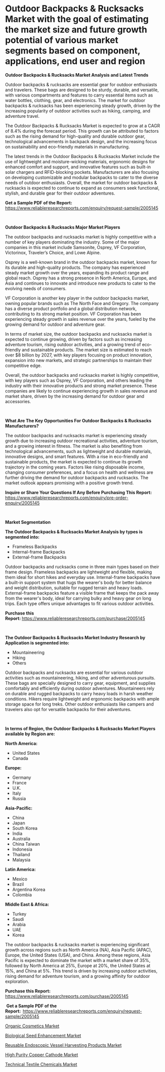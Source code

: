 <p><h1>Outdoor Backpacks & Rucksacks Market with the goal of estimating the market size and future growth potential of various market segments based on component, applications, end user and region</h1></p><p><strong>Outdoor Backpacks & Rucksacks Market Analysis and Latest Trends</strong></p>
<p><p>Outdoor backpacks & rucksacks are essential gear for outdoor enthusiasts and travelers. These bags are designed to be sturdy, durable, and versatile, with various compartments and features to carry essential items such as water bottles, clothing, gear, and electronics. The market for outdoor backpacks & rucksacks has been experiencing steady growth, driven by the increasing popularity of outdoor activities such as hiking, camping, and adventure travel.</p><p>The Outdoor Backpacks & Rucksacks Market is expected to grow at a CAGR of 8.4% during the forecast period. This growth can be attributed to factors such as the rising demand for high-quality and durable outdoor gear, technological advancements in backpack design, and the increasing focus on sustainability and eco-friendly materials in manufacturing.</p><p>The latest trends in the Outdoor Backpacks & Rucksacks Market include the use of lightweight and moisture-wicking materials, ergonomic designs for enhanced comfort and support, and innovative features such as built-in solar chargers and RFID-blocking pockets. Manufacturers are also focusing on developing customizable and modular backpacks to cater to the diverse needs of outdoor enthusiasts. Overall, the market for outdoor backpacks & rucksacks is expected to continue to expand as consumers seek functional, stylish, and durable gear for their outdoor adventures.</p></p>
<p><strong>Get a Sample PDF of the Report:&nbsp;</strong> <a href="https://www.reliableresearchreports.com/enquiry/request-sample/2005145">https://www.reliableresearchreports.com/enquiry/request-sample/2005145</a></p>
<p>&nbsp;</p>
<p><strong>Outdoor Backpacks & Rucksacks Major Market Players</strong></p>
<p><p>The outdoor backpacks and rucksacks market is highly competitive with a number of key players dominating the industry. Some of the major companies in this market include Samsonite, Osprey, VF Corporation, Victorinox, Traveler’s Choice, and Lowe Alpine. </p><p>Osprey is a well-known brand in the outdoor backpacks market, known for its durable and high-quality products. The company has experienced steady market growth over the years, expanding its product range and global reach. Osprey has a strong presence in North America, Europe, and Asia and continues to innovate and introduce new products to cater to the evolving needs of consumers.</p><p>VF Corporation is another key player in the outdoor backpacks market, owning popular brands such as The North Face and Gregory. The company has a diverse product portfolio and a global distribution network, contributing to its strong market position. VF Corporation has been experiencing steady growth in sales revenue over the years, fueled by the growing demand for outdoor and adventure gear.</p><p>In terms of market size, the outdoor backpacks and rucksacks market is expected to continue growing, driven by factors such as increasing adventure tourism, rising outdoor activities, and a growing trend of eco-friendly and sustainable products. The market size is estimated to reach over $8 billion by 2027, with key players focusing on product innovation, expansion into new markets, and strategic partnerships to maintain their competitive edge.</p><p>Overall, the outdoor backpacks and rucksacks market is highly competitive, with key players such as Osprey, VF Corporation, and others leading the industry with their innovative products and strong market presence. These companies are likely to continue experiencing growth in sales revenue and market share, driven by the increasing demand for outdoor gear and accessories.</p></p>
<p>&nbsp;</p>
<p><strong>What Are The Key Opportunities For Outdoor Backpacks & Rucksacks Manufacturers?</strong></p>
<p><p>The outdoor backpacks and rucksacks market is experiencing steady growth due to increasing outdoor recreational activities, adventure tourism, and a growing interest in fitness. The market is also benefiting from technological advancements, such as lightweight and durable materials, innovative designs, and smart features. With a rise in eco-friendly and sustainable products, the market is expected to continue its growth trajectory in the coming years. Factors like rising disposable income, changing consumer preferences, and a focus on health and wellness are further driving the demand for outdoor backpacks and rucksacks. The market outlook appears promising with a positive growth trend.</p></p>
<p><strong>Inquire or Share Your Questions If Any Before Purchasing This Report:</strong> <a href="https://www.reliableresearchreports.com/enquiry/pre-order-enquiry/2005145">https://www.reliableresearchreports.com/enquiry/pre-order-enquiry/2005145</a></p>
<p>&nbsp;</p>
<p><strong>Market Segmentation</strong></p>
<p><strong>The Outdoor Backpacks & Rucksacks Market Analysis by types is segmented into:</strong></p>
<p><ul><li>Frameless Backpacks</li><li>Internal-frame Backpacks</li><li>External-frame Backpacks</li></ul></p>
<p><p>Outdoor backpacks and rucksacks come in three main types based on their frame design. Frameless backpacks are lightweight and flexible, making them ideal for short hikes and everyday use. Internal-frame backpacks have a built-in support system that hugs the wearer's body for better balance and weight distribution, suitable for rugged terrain and heavy loads. External-frame backpacks feature a visible frame that keeps the pack away from the wearer's body, ideal for carrying bulky and heavy gear on long trips. Each type offers unique advantages to fit various outdoor activities.</p></p>
<p><strong>Purchase this Report:&nbsp;</strong><a href="https://www.reliableresearchreports.com/purchase/2005145">https://www.reliableresearchreports.com/purchase/2005145</a></p>
<p>&nbsp;</p>
<p><strong>The Outdoor Backpacks & Rucksacks Market Industry Research by Application is segmented into:</strong></p>
<p><ul><li>Mountaineering</li><li>Hiking</li><li>Others</li></ul></p>
<p><p>Outdoor backpacks and rucksacks are essential for various outdoor activities such as mountaineering, hiking, and other adventurous pursuits. These bags are specially designed to carry gear, equipment, and supplies comfortably and efficiently during outdoor adventures. Mountaineers rely on durable and rugged backpacks to carry heavy loads in harsh weather conditions. Hikers require lightweight and ergonomic backpacks with ample storage space for long treks. Other outdoor enthusiasts like campers and travelers also opt for versatile backpacks for their adventures.</p></p>
<p>&nbsp;</p>
<p><strong>In terms of Region, the Outdoor Backpacks & Rucksacks Market Players available by Region are:</strong></p>
<p>
    <p> <strong> North America: </strong>
        <ul>
            <li>United States</li>
            <li>Canada</li>
        </ul>
        </p> 
    <p> <strong> Europe: </strong>
        <ul>
            <li>Germany</li>
            <li>France</li>
            <li>U.K.</li>
            <li>Italy</li>
            <li>Russia</li>
        </ul>
        </p> 
    <p> <strong> Asia-Pacific: </strong>
        <ul>
            <li>China</li>
            <li>Japan</li>
            <li>South Korea</li>
            <li>India</li>
            <li>Australia</li>
            <li>China Taiwan</li>
            <li>Indonesia</li>
            <li>Thailand</li>
            <li>Malaysia</li>
        </ul>
        </p> 
    <p> <strong> Latin America: </strong>
        <ul>
            <li>Mexico</li>
            <li>Brazil</li>
            <li>Argentina Korea</li>
            <li>Colombia</li>
        </ul>
        </p> 
    <p> <strong> Middle East & Africa: </strong>
        <ul>
            <li>Turkey</li>
            <li>Saudi</li>
            <li>Arabia</li>
            <li>UAE</li>
            <li>Korea</li>
        </ul>
    </p>
    </p>
<p><p>The outdoor backpacks & rucksacks market is experiencing significant growth across regions such as North America (NA), Asia Pacific (APAC), Europe, the United States (USA), and China. Among these regions, Asia Pacific is expected to dominate the market with a market share of 35%, followed by North America at 25%, Europe at 20%, the United States at 15%, and China at 5%. This trend is driven by increasing outdoor activities, rising demand for adventure tourism, and a growing affinity for outdoor exploration.</p></p>
<p><strong>Purchase this Report: </strong><a href="https://www.reliableresearchreports.com/purchase/2005145">https://www.reliableresearchreports.com/purchase/2005145</a></p>
<p>&nbsp;<strong>Get a Sample PDF of the Report:&nbsp;&nbsp;</strong><a href="https://www.reliableresearchreports.com/enquiry/request-sample/2005145">https://www.reliableresearchreports.com/enquiry/request-sample/2005145</a></p>
<p><strong></strong></p>
<p><p><a href="https://view.publitas.com/reportprime-1/organic-cosmetics-market-research-report-provides-thorough-industry-overview-which-offers-an-in-depth-analysis-of-product-trends-and-new-market-divisions/">Organic Cosmetics Market</a></p><p><a href="https://noble-drawer-34c.notion.site/Biological-Seed-Enhancement-Market-with-the-goal-of-estimating-the-market-size-and-future-growth-pot-46c6d36b50664f85b48130e965921f8c">Biological Seed Enhancement Market</a></p><p><a href="https://iodized-pantydraco-05c.notion.site/Reusable-Endoscopic-Vessel-Harvesting-Products-Market-Size-Share-Trends-Analysis-Report-By-Materi-ec4c9bded7044f6e839e30efccbad427">Reusable Endoscopic Vessel Harvesting Products Market</a></p><p><a href="https://github.com/myacatherineblakecaczo9vcsw/Market-Research-Report-List-1/blob/main/high-purity-copper-cathode-market.md">High Purity Copper Cathode Market</a></p><p><a href="https://view.publitas.com/reportprime-1/technical-textile-chemicals-market-furnish-information-about-market-size-market-share-market-dynamics-and-projections-spanning-from-2024-to-2031/">Technical Textile Chemicals Market</a></p></p>